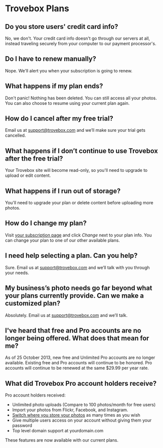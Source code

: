 # Trovebox Plans

## Do you store users' credit card info?
No, we don't. Your credit card info doesn't go through our servers at all, instead traveling securely from your computer to our payment processor's.

## Do I have to renew manually?
Nope. We'll alert you when your subscription is going to renew.

## What happens if my plan ends?
Don't panic! Nothing has been deleted. You can still access all your photos. You can also choose to resume using your current plan again.

## How do I cancel after my free trial?
Email us at <a href="mailto:support@trovebox.com">support@trovebox.com</a> and we’ll make sure your trial gets cancelled.

## What happens if I don’t continue to use Trovebox after the free trial?
Your Trovebox site will become read-only, so you'll need to upgrade to upload or edit content.

## What happens if I run out of storage?
You'll need to upgrade your plan or delete content before uploading more photos.

## How do I change my plan?
Visit <a href="https://trovebox.com/me">your subscription page</a> and click <em>Change</em> next to your plan info. You can change your plan to one of our other available plans.

## I need help selecting a plan. Can you help?
Sure. Email us at <a href="mailto:support@trovebox.com">support@trovebox.com</a> and we’ll talk with you through your needs.

## My business’s photo needs go far beyond what your plans currently provide. Can we make a customized plan?
Absolutely. Email us at <a href="mailto:support@trovebox.com">support@trovebox.com</a> and we’ll talk.

## I've heard that free and Pro accounts are no longer being offered. What does that mean for me?
As of 25 October 2013, new free and Unlimited Pro accounts are no longer available. Existing free and Pro accounts will continue to be honored. Pro accounts will continue to be renewed at the same $29.99 per year rate.

## What did Trovebox Pro account holders receive?
Pro account holders received:

* Unlimited photo uploads (Compare to 100 photos/month for free users)
* Import your photos from Flickr, Facebook, and Instagram.
* <a href="https://trovebox.com/migrate">Switch where you store your photos</a> as many times as you wish
* Give multiple users access on your account without giving them your password
* Top level domain support at yourdomain.com

These features are now available with our current plans.

